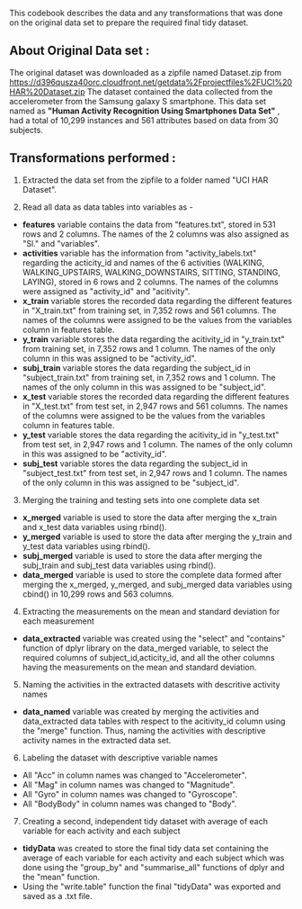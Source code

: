 This codebook describes the data and any transformations that was done on the original data set to prepare the required final tidy dataset.
## About Original Data set :
The original dataset was downloaded as a zipfile named Dataset.zip from https://d396qusza40orc.cloudfront.net/getdata%2Fprojectfiles%2FUCI%20HAR%20Dataset.zip
The dataset contained the data collected from the accelerometer from the Samsung galaxy S smartphone. This data set named as __"Human Activity Recognition Using Smartphones Data Set"__ , had a total of 10,299 instances and 561 attributes based on data from 30 subjects.

## Transformations performed :
1. Extracted the data set from the zipfile to a folder named "UCI HAR Dataset".

2. Read all data as data tables into variables as - 
  * __features__ variable contains the data from "features.txt", stored in 531 rows and 2 columns. The names of the 2 columns was also assigned as "Sl." and "variables".
  * __activities__ variable has the information from "activity_labels.txt" regarding the acticity_id and names of the 6 activities (WALKING, WALKING_UPSTAIRS, WALKING_DOWNSTAIRS, SITTING, STANDING, LAYING), stored in 6 rows and 2 columns. The names of the columns were assigned as "activity_id" and "acitivity".
  * __x_train__ variable stores the recorded data regarding the different features in "X_train.txt" from training set, in 7,352 rows and 561 columns. The names of the columns were assigned to be the values from the variables column in features table.
  * __y_train__ variable stores the data regarding the acitivity_id in "y_train.txt" from training set, in 7,352 rows and 1 column. The names of the only column in this was assigned to be "activity_id".
  * __subj_train__ variable stores the data regarding the subject_id in "subject_train.txt" from training set, in 7,352 rows and 1 column. The names of the only column in this was assigned to be "subject_id".
  * __x_test__ variable stores the recorded data regarding the different features in "X_test.txt" from test set, in 2,947 rows and 561 columns. The names of the columns were assigned to be the values from the variables column in features table.
  * __y_test__ variable stores the data regarding the acitivity_id in "y_test.txt" from test set, in 2,947 rows and 1 column. The names of the only column in this was assigned to be "activity_id".
  * __subj_test__ variable stores the data regarding the subject_id in "subject_test.txt" from test set, in 2,947 rows and 1 column. The names of the only column in this was assigned to be "subject_id".
  
3. Merging the training and testing sets into one complete data set
  * __x_merged__ variable is used to store the data after merging the x_train and x_test data variables using rbind().
  * __y_merged__ variable is used to store the data after merging the y_train and y_test data variables using rbind().
  * __subj_merged__ variable is used to store the data after merging the subj_train and subj_test data variables using rbind().
  * __data_merged__ variable is used to store the complete data formed after merging the x_merged, y_merged, and subj_merged data variables using cbind() in 10,299 rows and 563 columns.
  
4. Extracting the measurements on the mean and standard deviation for each measurement
  * __data_extracted__ variable was created using the "select" and "contains" function of dplyr library on the data_merged variable, to select the required columns of subject_id,acticity_id, and all the other columns having the measurements on the mean and standard deviation.
  
5. Naming the activities in the extracted datasets with descritive activity names
  * __data_named__ variable was created by merging the activities and data_extracted data tables with respect to the acitivity_id column using the "merge" function. Thus, naming the activities with descriptive activity names in the extracted data set.
  
6. Labeling the dataset with descriptive variable names
  * All "Acc" in column names was changed to "Accelerometer".
  * All "Mag" in column names was changed to "Magnitude".
  * All "Gyro" in column names was changed to "Gyroscope".
  * All "BodyBody" in column names was changed to "Body".

7. Creating a second, independent tidy dataset with average of each variable for each activity and each subject
  * __tidyData__ was created to store the final tidy data set containing the average of each variable for each activity and each subject which was done using the "group_by" and "summarise_all" functions of dplyr and the "mean" function.
  * Using the "write.table" function the final "tidyData" was exported and saved as a .txt file.
